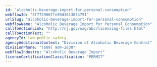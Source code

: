 ```yaml
---
id: "alcoholic-beverage-import-for-personal-consumption"
webflowId: "5f7729667fe89d3613054791"
urlSlug: "alcoholic-beverage-import-for-personal-consumption"
webflowName: "Alcoholic Beverage Import for Personal Consumption"
callToActionLink: "http://nj.gov/oag/abc/licensing-files.html"
callToActionText: ""
agencyId: law-public-safety
agencyAdditionalContext: "Division of Alcoholic Beverage Control"
divisionPhone: "(609) 984-2830"
webflowIndustry: "Alcoholic Beverage Import"
licenseCertificationClassification: "PERMIT"
---
```

